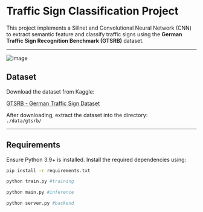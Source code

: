 # Traffic Sign Classification Project

This project implements a Sillnet and Convolutional Neural Network (CNN) to extract semantic feature and classify traffic signs using the **German Traffic Sign Recognition Benchmark (GTSRB)** dataset.

---

![image](https://github.com/user-attachments/assets/d09ebb1d-9a2b-4ed3-a934-6c45a1433a7d)

## Dataset

Download the dataset from Kaggle:

[GTSRB - German Traffic Sign Dataset](https://www.kaggle.com/datasets/meowmeowmeowmeowmeow/gtsrb-german-traffic-sign)

After downloading, extract the dataset into the directory:  
`./data/gtsrb/`

---

## Requirements

Ensure Python 3.9+ is installed. Install the required dependencies using:

```bash
pip install -r requirements.txt

python train.py #training

python main.py #inference

python server.py #backend
